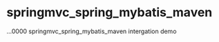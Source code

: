 springmvc_spring_mybatis_maven
==============================
...0000
springmvc_spring_mybatis_maven intergation demo
